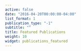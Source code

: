 ```yaml
---
active: false
date: "2016-04-20T00:00:00-04:00"
list_format: 1
publication_type: "-1"
subtitle: ""
title: Featured Publications
weight: 10
widget: publications_featured
---
```


